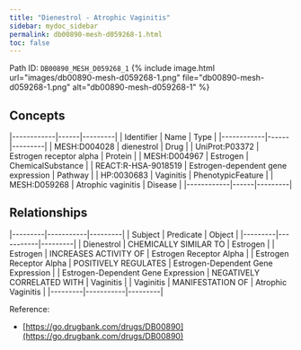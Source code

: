 ```yaml
---
title: "Dienestrol - Atrophic Vaginitis"
sidebar: mydoc_sidebar
permalink: db00890-mesh-d059268-1.html
toc: false 
---
```



Path ID: `DB00890_MESH_D059268_1`
{% include image.html url="images/db00890-mesh-d059268-1.png" file="db00890-mesh-d059268-1.png" alt="db00890-mesh-d059268-1" %}

## Concepts

|------------|------|---------|
| Identifier | Name | Type    |
|------------|------|---------|
| MESH:D004028 | dienestrol | Drug |
| UniProt:P03372 | Estrogen receptor alpha | Protein |
| MESH:D004967 | Estrogen | ChemicalSubstance |
| REACT:R-HSA-9018519 | Estrogen-dependent gene expression | Pathway |
| HP:0030683 | Vaginitis | PhenotypicFeature |
| MESH:D059268 | Atrophic vaginitis | Disease |
|------------|------|---------|

## Relationships

|---------|-----------|---------|
| Subject | Predicate | Object  |
|---------|-----------|---------|
| Dienestrol | CHEMICALLY SIMILAR TO | Estrogen |
| Estrogen | INCREASES ACTIVITY OF | Estrogen Receptor Alpha |
| Estrogen Receptor Alpha | POSITIVELY REGULATES | Estrogen-Dependent Gene Expression |
| Estrogen-Dependent Gene Expression | NEGATIVELY CORRELATED WITH | Vaginitis |
| Vaginitis | MANIFESTATION OF | Atrophic Vaginitis |
|---------|-----------|---------|

Reference: 
  - [https://go.drugbank.com/drugs/DB00890](https://go.drugbank.com/drugs/DB00890)
